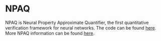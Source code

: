 # NPAQ

NPAQ is Neural Property Approximate Quantifier, the first quantitative verification framework for neural networks. The code can be found [here](https://github.com/teobaluta/NPAQ). More NPAQ information can be found [here](https://teobaluta.github.io/NPAQ/). 

